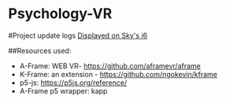 # Psychology-VR

<!-- description here -->

#Project update logs
[Displayed on Sky's i6](http://i6.cims.nyu.edu/~tz650/interactive/final_update_1.html)

##Resources used:

* A-Frame: WEB VR- https://github.com/aframevr/aframe
* K-Frame: an extension - https://github.com/ngokevin/kframe
* p5-js: https://p5js.org/reference/
* A-Frame p5 wrapper: kapp
